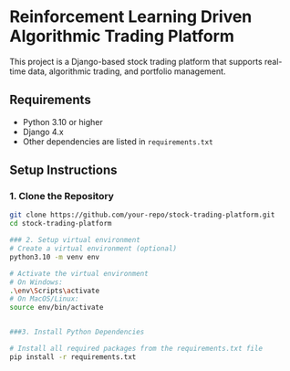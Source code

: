 # Reinforcement Learning Driven Algorithmic Trading Platform

This project is a Django-based stock trading platform that supports real-time data, algorithmic trading, and portfolio management.

## Requirements

- Python 3.10 or higher
- Django 4.x
- Other dependencies are listed in `requirements.txt`

## Setup Instructions

### 1. Clone the Repository

```bash
git clone https://github.com/your-repo/stock-trading-platform.git
cd stock-trading-platform

### 2. Setup virtual environment
# Create a virtual environment (optional)
python3.10 -m venv env

# Activate the virtual environment
# On Windows:
.\env\Scripts\activate
# On MacOS/Linux:
source env/bin/activate


###3. Install Python Dependencies

# Install all required packages from the requirements.txt file
pip install -r requirements.txt